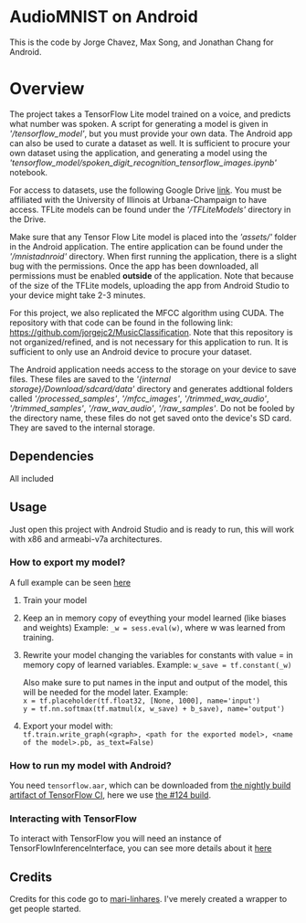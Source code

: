 # AudioMNIST on Android
This is the code by Jorge Chavez, Max Song, and Jonathan Chang for Android. 

# Overview

The project takes a TensorFlow Lite model trained on a voice, and predicts what number was spoken. A script for generating a model is given in *'/tensorflow_model'*, but you must provide your own data. The Android app can also be used to curate a dataset as well. It is sufficient to procure your own dataset using the application, and generating a model using the *'tensorflow_model/spoken_digit_recognition_tensorflow_images.ipynb'* notebook. 

For access to datasets, use the following Google Drive [link](https://drive.google.com/drive/folders/1I8zHsvvcSEZ_BsW1GFkN8LPZ8RkQNcQM?usp=sharing). You must be affiliated with the University of Illinois at Urbana-Champaign to have access. TFLite models can be found under the *'/TFLiteModels'* directory in the Drive. 

Make sure that any Tensor Flow Lite model is placed into the *'assets/'* folder in the Android application. The entire application can be found under the *'/mnistadnroid'* directory. When first running the application, there is a slight bug with the permissions. Once the app has been downloaded, all permissions must be enabled **outside** of the application. Note that because of the size of the TFLite models, uploading the app from Android Studio to your device might take 2-3 minutes. 

For this project, we also replicated the MFCC algorithm using CUDA. The repository with that code can be found in the following link:
https://github.com/jorgejc2/MusicClassification. Note that this repository is not organized/refined, and is not necessary for this application to run. It is sufficient to only use an Android device to procure your dataset. 

The Android application needs access to the storage on your device to save files. These files are saved to the *'{internal storage}/Download/sdcard/data'* directory and generates addtional folders called *'/processed_samples'*, *'/mfcc_images'*, *'/trimmed_wav_audio'*, *'/trimmed_samples'*, *'/raw_wav_audio'*, *'/raw_samples'*. Do not be fooled by the directory name, these files do not get saved onto the device's SD card. They are saved to the internal storage. 
## Dependencies

All included

## Usage

Just open this project with Android Studio and is ready to run, this will work
with x86 and armeabi-v7a architectures.

### How to export my model?

A full example can be seen [here](https://github.com/mari-linhares/mnist-android-tensorflow/blob/master/tensorflow_model/convnet.py)

1. Train your model
2. Keep an in memory copy of eveything your model learned (like biases and weights)
   Example: `_w = sess.eval(w)`, where w was learned from training.
3. Rewrite your model changing the variables for constants with value = in memory copy of learned variables.
   Example: `w_save = tf.constant(_w)`  

   Also make sure to put names in the input and output of the model, this will be needed for the model later.
   Example:  
   `x = tf.placeholder(tf.float32, [None, 1000], name='input')`  
   `y = tf.nn.softmax(tf.matmul(x, w_save) + b_save), name='output')`  
4. Export your model with:  
   `tf.train.write_graph(<graph>, <path for the exported model>, <name of the model>.pb, as_text=False)`

### How to run my model with Android?

You need `tensorflow.aar`, which can be downloaded from [the nightly build artifact of TensorFlow CI](http://ci.tensorflow.org/view/Nightly/job/nightly-android/), here we use [the #124 build](http://ci.tensorflow.org/view/Nightly/job/nightly-android/124/artifact/).

### Interacting with TensorFlow

To interact with TensorFlow you will need an instance of TensorFlowInferenceInterface, you can see more details about it [here](https://github.com/mari-linhares/mnist-android-tensorflow/blob/master/MnistAndroid/app/src/main/java/mariannelinhares/mnistandroid/Classifier.java)

## Credits

Credits for this code go to [mari-linhares](https://github.com/mari-linhares/mnist-android-tensorflow). I've merely created a wrapper to get people started. 

